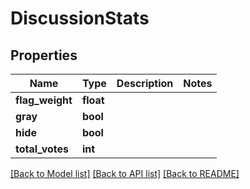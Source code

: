 # DiscussionStats

## Properties
Name | Type | Description | Notes
------------ | ------------- | ------------- | -------------
**flag_weight** | **float** |  | 
**gray** | **bool** |  | 
**hide** | **bool** |  | 
**total_votes** | **int** |  | 

[[Back to Model list]](../README.md#documentation-for-models) [[Back to API list]](../README.md#documentation-for-api-endpoints) [[Back to README]](../README.md)


